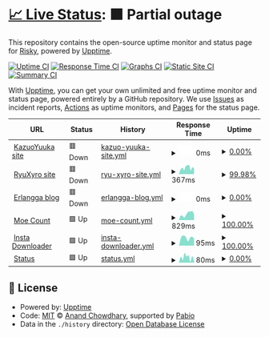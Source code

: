 # [📈 Live Status](https://https://RyuXyro.github.io/rStatus): <!--live status--> **🟧 Partial outage**

This repository contains the open-source uptime monitor and status page for [Risky](https://https://RyuXyro.github.io/rStatus), powered by [Upptime](https://github.com/upptime/upptime).

[![Uptime CI](https://github.com/RyuXyro/rStatus/workflows/Uptime%20CI/badge.svg)](https://github.com/RyuXyro/rStatus/actions?query=workflow%3A%22Uptime+CI%22)
[![Response Time CI](https://github.com/RyuXyro/rStatus/workflows/Response%20Time%20CI/badge.svg)](https://github.com/RyuXyro/rStatus/actions?query=workflow%3A%22Response+Time+CI%22)
[![Graphs CI](https://github.com/RyuXyro/rStatus/workflows/Graphs%20CI/badge.svg)](https://github.com/RyuXyro/rStatus/actions?query=workflow%3A%22Graphs+CI%22)
[![Static Site CI](https://github.com/RyuXyro/rStatus/workflows/Static%20Site%20CI/badge.svg)](https://github.com/RyuXyro/rStatus/actions?query=workflow%3A%22Static+Site+CI%22)
[![Summary CI](https://github.com/RyuXyro/rStatus/workflows/Summary%20CI/badge.svg)](https://github.com/RyuXyro/rStatus/actions?query=workflow%3A%22Summary+CI%22)

With [Upptime](https://upptime.js.org), you can get your own unlimited and free uptime monitor and status page, powered entirely by a GitHub repository. We use [Issues](https://github.com/RyuXyro/rStatus/issues) as incident reports, [Actions](https://github.com/RyuXyro/rStatus/actions) as uptime monitors, and [Pages](https://https://RyuXyro.github.io/rStatus) for the status page.

<!--start: status pages-->
<!-- This summary is generated by Upptime (https://github.com/upptime/upptime) -->
<!-- Do not edit this manually, your changes will be overwritten -->
<!-- prettier-ignore -->
| URL | Status | History | Response Time | Uptime |
| --- | ------ | ------- | ------------- | ------ |
| <img alt="" src="https://icons.duckduckgo.com/ip3/kazuoyuuka.rf.gd.ico" height="13"> [KazuoYuuka site](https://kazuoyuuka.rf.gd) | 🟥 Down | [kazuo-yuuka-site.yml](https://github.com/RyuXyro/rStatus/commits/HEAD/history/kazuo-yuuka-site.yml) | <details><summary><img alt="Response time graph" src="./graphs/kazuo-yuuka-site/response-time-week.png" height="20"> 0ms</summary><br><a href="https://https://RyuXyro.github.io/rStatus/history/kazuo-yuuka-site"><img alt="Response time 0" src="https://img.shields.io/endpoint?url=https%3A%2F%2Fraw.githubusercontent.com%2FRyuXyro%2FrStatus%2FHEAD%2Fapi%2Fkazuo-yuuka-site%2Fresponse-time.json"></a><br><a href="https://https://RyuXyro.github.io/rStatus/history/kazuo-yuuka-site"><img alt="24-hour response time 0" src="https://img.shields.io/endpoint?url=https%3A%2F%2Fraw.githubusercontent.com%2FRyuXyro%2FrStatus%2FHEAD%2Fapi%2Fkazuo-yuuka-site%2Fresponse-time-day.json"></a><br><a href="https://https://RyuXyro.github.io/rStatus/history/kazuo-yuuka-site"><img alt="7-day response time 0" src="https://img.shields.io/endpoint?url=https%3A%2F%2Fraw.githubusercontent.com%2FRyuXyro%2FrStatus%2FHEAD%2Fapi%2Fkazuo-yuuka-site%2Fresponse-time-week.json"></a><br><a href="https://https://RyuXyro.github.io/rStatus/history/kazuo-yuuka-site"><img alt="30-day response time 0" src="https://img.shields.io/endpoint?url=https%3A%2F%2Fraw.githubusercontent.com%2FRyuXyro%2FrStatus%2FHEAD%2Fapi%2Fkazuo-yuuka-site%2Fresponse-time-month.json"></a><br><a href="https://https://RyuXyro.github.io/rStatus/history/kazuo-yuuka-site"><img alt="1-year response time 0" src="https://img.shields.io/endpoint?url=https%3A%2F%2Fraw.githubusercontent.com%2FRyuXyro%2FrStatus%2FHEAD%2Fapi%2Fkazuo-yuuka-site%2Fresponse-time-year.json"></a></details> | <details><summary><a href="https://https://RyuXyro.github.io/rStatus/history/kazuo-yuuka-site">0.00%</a></summary><a href="https://https://RyuXyro.github.io/rStatus/history/kazuo-yuuka-site"><img alt="All-time uptime 0.00%" src="https://img.shields.io/endpoint?url=https%3A%2F%2Fraw.githubusercontent.com%2FRyuXyro%2FrStatus%2FHEAD%2Fapi%2Fkazuo-yuuka-site%2Fuptime.json"></a><br><a href="https://https://RyuXyro.github.io/rStatus/history/kazuo-yuuka-site"><img alt="24-hour uptime 0.00%" src="https://img.shields.io/endpoint?url=https%3A%2F%2Fraw.githubusercontent.com%2FRyuXyro%2FrStatus%2FHEAD%2Fapi%2Fkazuo-yuuka-site%2Fuptime-day.json"></a><br><a href="https://https://RyuXyro.github.io/rStatus/history/kazuo-yuuka-site"><img alt="7-day uptime 0.00%" src="https://img.shields.io/endpoint?url=https%3A%2F%2Fraw.githubusercontent.com%2FRyuXyro%2FrStatus%2FHEAD%2Fapi%2Fkazuo-yuuka-site%2Fuptime-week.json"></a><br><a href="https://https://RyuXyro.github.io/rStatus/history/kazuo-yuuka-site"><img alt="30-day uptime 0.00%" src="https://img.shields.io/endpoint?url=https%3A%2F%2Fraw.githubusercontent.com%2FRyuXyro%2FrStatus%2FHEAD%2Fapi%2Fkazuo-yuuka-site%2Fuptime-month.json"></a><br><a href="https://https://RyuXyro.github.io/rStatus/history/kazuo-yuuka-site"><img alt="1-year uptime 0.00%" src="https://img.shields.io/endpoint?url=https%3A%2F%2Fraw.githubusercontent.com%2FRyuXyro%2FrStatus%2FHEAD%2Fapi%2Fkazuo-yuuka-site%2Fuptime-year.json"></a></details>
| <img alt="" src="https://icons.duckduckgo.com/ip3/null.ico" height="13"> [RyuXyro site](ryuxyro.epizy.com) | 🟥 Down | [ryu-xyro-site.yml](https://github.com/RyuXyro/rStatus/commits/HEAD/history/ryu-xyro-site.yml) | <details><summary><img alt="Response time graph" src="./graphs/ryu-xyro-site/response-time-week.png" height="20"> 367ms</summary><br><a href="https://https://RyuXyro.github.io/rStatus/history/ryu-xyro-site"><img alt="Response time 367" src="https://img.shields.io/endpoint?url=https%3A%2F%2Fraw.githubusercontent.com%2FRyuXyro%2FrStatus%2FHEAD%2Fapi%2Fryu-xyro-site%2Fresponse-time.json"></a><br><a href="https://https://RyuXyro.github.io/rStatus/history/ryu-xyro-site"><img alt="24-hour response time 337" src="https://img.shields.io/endpoint?url=https%3A%2F%2Fraw.githubusercontent.com%2FRyuXyro%2FrStatus%2FHEAD%2Fapi%2Fryu-xyro-site%2Fresponse-time-day.json"></a><br><a href="https://https://RyuXyro.github.io/rStatus/history/ryu-xyro-site"><img alt="7-day response time 367" src="https://img.shields.io/endpoint?url=https%3A%2F%2Fraw.githubusercontent.com%2FRyuXyro%2FrStatus%2FHEAD%2Fapi%2Fryu-xyro-site%2Fresponse-time-week.json"></a><br><a href="https://https://RyuXyro.github.io/rStatus/history/ryu-xyro-site"><img alt="30-day response time 367" src="https://img.shields.io/endpoint?url=https%3A%2F%2Fraw.githubusercontent.com%2FRyuXyro%2FrStatus%2FHEAD%2Fapi%2Fryu-xyro-site%2Fresponse-time-month.json"></a><br><a href="https://https://RyuXyro.github.io/rStatus/history/ryu-xyro-site"><img alt="1-year response time 367" src="https://img.shields.io/endpoint?url=https%3A%2F%2Fraw.githubusercontent.com%2FRyuXyro%2FrStatus%2FHEAD%2Fapi%2Fryu-xyro-site%2Fresponse-time-year.json"></a></details> | <details><summary><a href="https://https://RyuXyro.github.io/rStatus/history/ryu-xyro-site">99.98%</a></summary><a href="https://https://RyuXyro.github.io/rStatus/history/ryu-xyro-site"><img alt="All-time uptime 99.98%" src="https://img.shields.io/endpoint?url=https%3A%2F%2Fraw.githubusercontent.com%2FRyuXyro%2FrStatus%2FHEAD%2Fapi%2Fryu-xyro-site%2Fuptime.json"></a><br><a href="https://https://RyuXyro.github.io/rStatus/history/ryu-xyro-site"><img alt="24-hour uptime 99.93%" src="https://img.shields.io/endpoint?url=https%3A%2F%2Fraw.githubusercontent.com%2FRyuXyro%2FrStatus%2FHEAD%2Fapi%2Fryu-xyro-site%2Fuptime-day.json"></a><br><a href="https://https://RyuXyro.github.io/rStatus/history/ryu-xyro-site"><img alt="7-day uptime 99.98%" src="https://img.shields.io/endpoint?url=https%3A%2F%2Fraw.githubusercontent.com%2FRyuXyro%2FrStatus%2FHEAD%2Fapi%2Fryu-xyro-site%2Fuptime-week.json"></a><br><a href="https://https://RyuXyro.github.io/rStatus/history/ryu-xyro-site"><img alt="30-day uptime 99.98%" src="https://img.shields.io/endpoint?url=https%3A%2F%2Fraw.githubusercontent.com%2FRyuXyro%2FrStatus%2FHEAD%2Fapi%2Fryu-xyro-site%2Fuptime-month.json"></a><br><a href="https://https://RyuXyro.github.io/rStatus/history/ryu-xyro-site"><img alt="1-year uptime 99.98%" src="https://img.shields.io/endpoint?url=https%3A%2F%2Fraw.githubusercontent.com%2FRyuXyro%2FrStatus%2FHEAD%2Fapi%2Fryu-xyro-site%2Fuptime-year.json"></a></details>
| <img alt="" src="https://icons.duckduckgo.com/ip3/erlanggaagung.epizy.com.ico" height="13"> [Erlangga blog](https://erlanggaagung.epizy.com) | 🟥 Down | [erlangga-blog.yml](https://github.com/RyuXyro/rStatus/commits/HEAD/history/erlangga-blog.yml) | <details><summary><img alt="Response time graph" src="./graphs/erlangga-blog/response-time-week.png" height="20"> 0ms</summary><br><a href="https://https://RyuXyro.github.io/rStatus/history/erlangga-blog"><img alt="Response time 0" src="https://img.shields.io/endpoint?url=https%3A%2F%2Fraw.githubusercontent.com%2FRyuXyro%2FrStatus%2FHEAD%2Fapi%2Ferlangga-blog%2Fresponse-time.json"></a><br><a href="https://https://RyuXyro.github.io/rStatus/history/erlangga-blog"><img alt="24-hour response time 0" src="https://img.shields.io/endpoint?url=https%3A%2F%2Fraw.githubusercontent.com%2FRyuXyro%2FrStatus%2FHEAD%2Fapi%2Ferlangga-blog%2Fresponse-time-day.json"></a><br><a href="https://https://RyuXyro.github.io/rStatus/history/erlangga-blog"><img alt="7-day response time 0" src="https://img.shields.io/endpoint?url=https%3A%2F%2Fraw.githubusercontent.com%2FRyuXyro%2FrStatus%2FHEAD%2Fapi%2Ferlangga-blog%2Fresponse-time-week.json"></a><br><a href="https://https://RyuXyro.github.io/rStatus/history/erlangga-blog"><img alt="30-day response time 0" src="https://img.shields.io/endpoint?url=https%3A%2F%2Fraw.githubusercontent.com%2FRyuXyro%2FrStatus%2FHEAD%2Fapi%2Ferlangga-blog%2Fresponse-time-month.json"></a><br><a href="https://https://RyuXyro.github.io/rStatus/history/erlangga-blog"><img alt="1-year response time 0" src="https://img.shields.io/endpoint?url=https%3A%2F%2Fraw.githubusercontent.com%2FRyuXyro%2FrStatus%2FHEAD%2Fapi%2Ferlangga-blog%2Fresponse-time-year.json"></a></details> | <details><summary><a href="https://https://RyuXyro.github.io/rStatus/history/erlangga-blog">0.00%</a></summary><a href="https://https://RyuXyro.github.io/rStatus/history/erlangga-blog"><img alt="All-time uptime 0.00%" src="https://img.shields.io/endpoint?url=https%3A%2F%2Fraw.githubusercontent.com%2FRyuXyro%2FrStatus%2FHEAD%2Fapi%2Ferlangga-blog%2Fuptime.json"></a><br><a href="https://https://RyuXyro.github.io/rStatus/history/erlangga-blog"><img alt="24-hour uptime 0.00%" src="https://img.shields.io/endpoint?url=https%3A%2F%2Fraw.githubusercontent.com%2FRyuXyro%2FrStatus%2FHEAD%2Fapi%2Ferlangga-blog%2Fuptime-day.json"></a><br><a href="https://https://RyuXyro.github.io/rStatus/history/erlangga-blog"><img alt="7-day uptime 0.00%" src="https://img.shields.io/endpoint?url=https%3A%2F%2Fraw.githubusercontent.com%2FRyuXyro%2FrStatus%2FHEAD%2Fapi%2Ferlangga-blog%2Fuptime-week.json"></a><br><a href="https://https://RyuXyro.github.io/rStatus/history/erlangga-blog"><img alt="30-day uptime 0.00%" src="https://img.shields.io/endpoint?url=https%3A%2F%2Fraw.githubusercontent.com%2FRyuXyro%2FrStatus%2FHEAD%2Fapi%2Ferlangga-blog%2Fuptime-month.json"></a><br><a href="https://https://RyuXyro.github.io/rStatus/history/erlangga-blog"><img alt="1-year uptime 0.00%" src="https://img.shields.io/endpoint?url=https%3A%2F%2Fraw.githubusercontent.com%2FRyuXyro%2FrStatus%2FHEAD%2Fapi%2Ferlangga-blog%2Fuptime-year.json"></a></details>
| <img alt="" src="https://icons.duckduckgo.com/ip3/moe-count.glitch.me.ico" height="13"> [Moe Count](https://moe-count.glitch.me) | 🟩 Up | [moe-count.yml](https://github.com/RyuXyro/rStatus/commits/HEAD/history/moe-count.yml) | <details><summary><img alt="Response time graph" src="./graphs/moe-count/response-time-week.png" height="20"> 829ms</summary><br><a href="https://https://RyuXyro.github.io/rStatus/history/moe-count"><img alt="Response time 829" src="https://img.shields.io/endpoint?url=https%3A%2F%2Fraw.githubusercontent.com%2FRyuXyro%2FrStatus%2FHEAD%2Fapi%2Fmoe-count%2Fresponse-time.json"></a><br><a href="https://https://RyuXyro.github.io/rStatus/history/moe-count"><img alt="24-hour response time 767" src="https://img.shields.io/endpoint?url=https%3A%2F%2Fraw.githubusercontent.com%2FRyuXyro%2FrStatus%2FHEAD%2Fapi%2Fmoe-count%2Fresponse-time-day.json"></a><br><a href="https://https://RyuXyro.github.io/rStatus/history/moe-count"><img alt="7-day response time 829" src="https://img.shields.io/endpoint?url=https%3A%2F%2Fraw.githubusercontent.com%2FRyuXyro%2FrStatus%2FHEAD%2Fapi%2Fmoe-count%2Fresponse-time-week.json"></a><br><a href="https://https://RyuXyro.github.io/rStatus/history/moe-count"><img alt="30-day response time 829" src="https://img.shields.io/endpoint?url=https%3A%2F%2Fraw.githubusercontent.com%2FRyuXyro%2FrStatus%2FHEAD%2Fapi%2Fmoe-count%2Fresponse-time-month.json"></a><br><a href="https://https://RyuXyro.github.io/rStatus/history/moe-count"><img alt="1-year response time 829" src="https://img.shields.io/endpoint?url=https%3A%2F%2Fraw.githubusercontent.com%2FRyuXyro%2FrStatus%2FHEAD%2Fapi%2Fmoe-count%2Fresponse-time-year.json"></a></details> | <details><summary><a href="https://https://RyuXyro.github.io/rStatus/history/moe-count">100.00%</a></summary><a href="https://https://RyuXyro.github.io/rStatus/history/moe-count"><img alt="All-time uptime 100.00%" src="https://img.shields.io/endpoint?url=https%3A%2F%2Fraw.githubusercontent.com%2FRyuXyro%2FrStatus%2FHEAD%2Fapi%2Fmoe-count%2Fuptime.json"></a><br><a href="https://https://RyuXyro.github.io/rStatus/history/moe-count"><img alt="24-hour uptime 100.00%" src="https://img.shields.io/endpoint?url=https%3A%2F%2Fraw.githubusercontent.com%2FRyuXyro%2FrStatus%2FHEAD%2Fapi%2Fmoe-count%2Fuptime-day.json"></a><br><a href="https://https://RyuXyro.github.io/rStatus/history/moe-count"><img alt="7-day uptime 100.00%" src="https://img.shields.io/endpoint?url=https%3A%2F%2Fraw.githubusercontent.com%2FRyuXyro%2FrStatus%2FHEAD%2Fapi%2Fmoe-count%2Fuptime-week.json"></a><br><a href="https://https://RyuXyro.github.io/rStatus/history/moe-count"><img alt="30-day uptime 100.00%" src="https://img.shields.io/endpoint?url=https%3A%2F%2Fraw.githubusercontent.com%2FRyuXyro%2FrStatus%2FHEAD%2Fapi%2Fmoe-count%2Fuptime-month.json"></a><br><a href="https://https://RyuXyro.github.io/rStatus/history/moe-count"><img alt="1-year uptime 100.00%" src="https://img.shields.io/endpoint?url=https%3A%2F%2Fraw.githubusercontent.com%2FRyuXyro%2FrStatus%2FHEAD%2Fapi%2Fmoe-count%2Fuptime-year.json"></a></details>
| <img alt="" src="https://icons.duckduckgo.com/ip3/ryuxyro.github.io.ico" height="13"> [Insta Downloader](https://ryuxyro.github.io/igdownloader/) | 🟩 Up | [insta-downloader.yml](https://github.com/RyuXyro/rStatus/commits/HEAD/history/insta-downloader.yml) | <details><summary><img alt="Response time graph" src="./graphs/insta-downloader/response-time-week.png" height="20"> 95ms</summary><br><a href="https://https://RyuXyro.github.io/rStatus/history/insta-downloader"><img alt="Response time 95" src="https://img.shields.io/endpoint?url=https%3A%2F%2Fraw.githubusercontent.com%2FRyuXyro%2FrStatus%2FHEAD%2Fapi%2Finsta-downloader%2Fresponse-time.json"></a><br><a href="https://https://RyuXyro.github.io/rStatus/history/insta-downloader"><img alt="24-hour response time 89" src="https://img.shields.io/endpoint?url=https%3A%2F%2Fraw.githubusercontent.com%2FRyuXyro%2FrStatus%2FHEAD%2Fapi%2Finsta-downloader%2Fresponse-time-day.json"></a><br><a href="https://https://RyuXyro.github.io/rStatus/history/insta-downloader"><img alt="7-day response time 95" src="https://img.shields.io/endpoint?url=https%3A%2F%2Fraw.githubusercontent.com%2FRyuXyro%2FrStatus%2FHEAD%2Fapi%2Finsta-downloader%2Fresponse-time-week.json"></a><br><a href="https://https://RyuXyro.github.io/rStatus/history/insta-downloader"><img alt="30-day response time 95" src="https://img.shields.io/endpoint?url=https%3A%2F%2Fraw.githubusercontent.com%2FRyuXyro%2FrStatus%2FHEAD%2Fapi%2Finsta-downloader%2Fresponse-time-month.json"></a><br><a href="https://https://RyuXyro.github.io/rStatus/history/insta-downloader"><img alt="1-year response time 95" src="https://img.shields.io/endpoint?url=https%3A%2F%2Fraw.githubusercontent.com%2FRyuXyro%2FrStatus%2FHEAD%2Fapi%2Finsta-downloader%2Fresponse-time-year.json"></a></details> | <details><summary><a href="https://https://RyuXyro.github.io/rStatus/history/insta-downloader">100.00%</a></summary><a href="https://https://RyuXyro.github.io/rStatus/history/insta-downloader"><img alt="All-time uptime 100.00%" src="https://img.shields.io/endpoint?url=https%3A%2F%2Fraw.githubusercontent.com%2FRyuXyro%2FrStatus%2FHEAD%2Fapi%2Finsta-downloader%2Fuptime.json"></a><br><a href="https://https://RyuXyro.github.io/rStatus/history/insta-downloader"><img alt="24-hour uptime 100.00%" src="https://img.shields.io/endpoint?url=https%3A%2F%2Fraw.githubusercontent.com%2FRyuXyro%2FrStatus%2FHEAD%2Fapi%2Finsta-downloader%2Fuptime-day.json"></a><br><a href="https://https://RyuXyro.github.io/rStatus/history/insta-downloader"><img alt="7-day uptime 100.00%" src="https://img.shields.io/endpoint?url=https%3A%2F%2Fraw.githubusercontent.com%2FRyuXyro%2FrStatus%2FHEAD%2Fapi%2Finsta-downloader%2Fuptime-week.json"></a><br><a href="https://https://RyuXyro.github.io/rStatus/history/insta-downloader"><img alt="30-day uptime 100.00%" src="https://img.shields.io/endpoint?url=https%3A%2F%2Fraw.githubusercontent.com%2FRyuXyro%2FrStatus%2FHEAD%2Fapi%2Finsta-downloader%2Fuptime-month.json"></a><br><a href="https://https://RyuXyro.github.io/rStatus/history/insta-downloader"><img alt="1-year uptime 100.00%" src="https://img.shields.io/endpoint?url=https%3A%2F%2Fraw.githubusercontent.com%2FRyuXyro%2FrStatus%2FHEAD%2Fapi%2Finsta-downloader%2Fuptime-year.json"></a></details>
| <img alt="" src="https://icons.duckduckgo.com/ip3/ryuxyro.github.io.ico" height="13"> [Status](https://ryuxyro.github.io/rStatus/) | 🟩 Up | [status.yml](https://github.com/RyuXyro/rStatus/commits/HEAD/history/status.yml) | <details><summary><img alt="Response time graph" src="./graphs/status/response-time-week.png" height="20"> 80ms</summary><br><a href="https://https://RyuXyro.github.io/rStatus/history/status"><img alt="Response time 80" src="https://img.shields.io/endpoint?url=https%3A%2F%2Fraw.githubusercontent.com%2FRyuXyro%2FrStatus%2FHEAD%2Fapi%2Fstatus%2Fresponse-time.json"></a><br><a href="https://https://RyuXyro.github.io/rStatus/history/status"><img alt="24-hour response time 29" src="https://img.shields.io/endpoint?url=https%3A%2F%2Fraw.githubusercontent.com%2FRyuXyro%2FrStatus%2FHEAD%2Fapi%2Fstatus%2Fresponse-time-day.json"></a><br><a href="https://https://RyuXyro.github.io/rStatus/history/status"><img alt="7-day response time 80" src="https://img.shields.io/endpoint?url=https%3A%2F%2Fraw.githubusercontent.com%2FRyuXyro%2FrStatus%2FHEAD%2Fapi%2Fstatus%2Fresponse-time-week.json"></a><br><a href="https://https://RyuXyro.github.io/rStatus/history/status"><img alt="30-day response time 80" src="https://img.shields.io/endpoint?url=https%3A%2F%2Fraw.githubusercontent.com%2FRyuXyro%2FrStatus%2FHEAD%2Fapi%2Fstatus%2Fresponse-time-month.json"></a><br><a href="https://https://RyuXyro.github.io/rStatus/history/status"><img alt="1-year response time 80" src="https://img.shields.io/endpoint?url=https%3A%2F%2Fraw.githubusercontent.com%2FRyuXyro%2FrStatus%2FHEAD%2Fapi%2Fstatus%2Fresponse-time-year.json"></a></details> | <details><summary><a href="https://https://RyuXyro.github.io/rStatus/history/status">0.00%</a></summary><a href="https://https://RyuXyro.github.io/rStatus/history/status"><img alt="All-time uptime 0.00%" src="https://img.shields.io/endpoint?url=https%3A%2F%2Fraw.githubusercontent.com%2FRyuXyro%2FrStatus%2FHEAD%2Fapi%2Fstatus%2Fuptime.json"></a><br><a href="https://https://RyuXyro.github.io/rStatus/history/status"><img alt="24-hour uptime 0.00%" src="https://img.shields.io/endpoint?url=https%3A%2F%2Fraw.githubusercontent.com%2FRyuXyro%2FrStatus%2FHEAD%2Fapi%2Fstatus%2Fuptime-day.json"></a><br><a href="https://https://RyuXyro.github.io/rStatus/history/status"><img alt="7-day uptime 0.00%" src="https://img.shields.io/endpoint?url=https%3A%2F%2Fraw.githubusercontent.com%2FRyuXyro%2FrStatus%2FHEAD%2Fapi%2Fstatus%2Fuptime-week.json"></a><br><a href="https://https://RyuXyro.github.io/rStatus/history/status"><img alt="30-day uptime 0.00%" src="https://img.shields.io/endpoint?url=https%3A%2F%2Fraw.githubusercontent.com%2FRyuXyro%2FrStatus%2FHEAD%2Fapi%2Fstatus%2Fuptime-month.json"></a><br><a href="https://https://RyuXyro.github.io/rStatus/history/status"><img alt="1-year uptime 0.00%" src="https://img.shields.io/endpoint?url=https%3A%2F%2Fraw.githubusercontent.com%2FRyuXyro%2FrStatus%2FHEAD%2Fapi%2Fstatus%2Fuptime-year.json"></a></details>

<!--end: status pages-->

## 📄 License

- Powered by: [Upptime](https://github.com/upptime/upptime)
- Code: [MIT](./LICENSE) © [Anand Chowdhary](https://anandchowdhary.com), supported by [Pabio](https://pabio.com)
- Data in the `./history` directory: [Open Database License](https://opendatacommons.org/licenses/odbl/1-0/)
